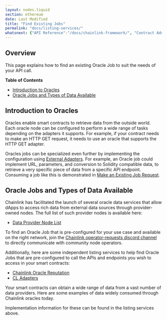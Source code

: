 ```yaml
---
layout: nodes.liquid
section: ethereum
date: Last Modified
title: "Find Existing Jobs"
permalink: "docs/listing-services/"
whatsnext: {"API Reference":"/docs/chainlink-framework/", "Contract Addresses":"/docs/decentralized-oracles-ethereum-mainnet/"}
---
```


## Overview

This page explains how to find an existing Oracle Job to suit the needs of your API call.

**Table of Contents**
+ [Introduction to Oracles](#introduction-to-oracles)
+ [Oracle Jobs and Types of Data Available](#oracle-jobs-and-types-of-data-available)

## Introduction to Oracles

Oracles enable smart contracts to retrieve data from the outside world. Each oracle node can be configured to perform a wide range of tasks depending on the adapters it supports. For example, if your contract needs to make an HTTP GET request, it needs to use an oracle that supports the HTTP GET adapter.

Oracles jobs can be specialized even further by implementing the configuration using [External Adapters](../developers/). For example, an Oracle job could implement URL, parameters, and conversion to Solidity compatible data, to retrieve a very specific piece of data from a specific API endpoint. Consuming a job like this is demonstrated in [Make an Existing Job Request](../existing-job-request/).

## Oracle Jobs and Types of Data Available

Chainlink has facilitated the launch of several oracle data services that allow dApps to access rich data from external data sources through provider-owned nodes. The full list of such provider nodes is available here:

* [Data Provider Node List](../data-provider-nodes/#data-provider-nodes-list)

To find an Oracle Job that is pre-configured for your use case and available on the right network, join the [Chainlink operator-requests discord channel](https://discord.com/invite/kEneq3Kg) to directly communicate with community node operators. 

Additionally, here are some independent listing services to help find Oracle Jobs that are pre-configured to call the APIs and endpoints you wish to access in your smart contracts:

* [Chainlink Oracle Reputation](https://reputation.link/)
* [CL Adapters](https://chainlinkadapters.com/)

Your smart contracts can obtain a wide range of data from a vast number of data providers. Here are some examples of data widely consumed through Chainlink oracles today.

Implementation information for these can be found in the listing services above.
